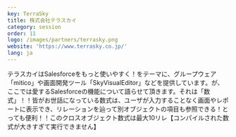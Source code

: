```yaml
---
key: TerraSky
title: 株式会社テラスカイ
category: session
order: 11
logo: /images/partners/terrasky.png
website: 'https://www.terrasky.co.jp/'
lang: ja
---
```

テラスカイはSalesforceをもっと使いやすく！をテーマに、グループウェア「mitico」や画面開発ツール「SkyVisualEditor」などを提供しています。が、ここでは愛するSalesforceの機能について語らせて頂きます。それは「数式」！！皆がお世話になっている数式は、ユーザが入力することなく画面やレポートに表示でき、リレーションを辿って別オブジェクトの項目も参照できる！とっても便利！！このクロスオブジェクト数式は最大10リレ【コンパイルされた数式が大きすぎて実行できません】
